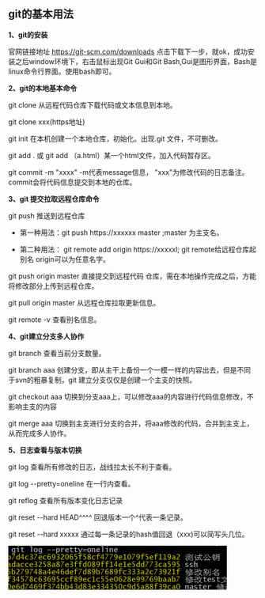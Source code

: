
## git的基本用法

**1、git的安装**

官网链接地址 https://git-scm.com/downloads
点击下载下一步，就ok，成功安装之后window环境下，右击鼠标出现Git Gui和Git Bash,Gui是图形界面，Bash是linux命令行界面。使用bash即可。

**2、git的本地基本命令**

git clone 从远程代码仓库下载代码或文本信息到本地。

git clone xxx(https地址)

git init 在本机创建一个本地仓库，初始化。出现.git 文件，不可删改。

git add .  或 git add （a.html）某一个html文件，加入代码暂存区。

git commit -m "xxxx" -m代表message信息， "xxx"为修改代码的日志备注。
commit会将代码信息提交到本地的仓库。

**3、git 提交拉取远程仓库命令**

git push 推送到远程仓库

- 第一种用法：git push https://xxxxxx master ;master 为主支名。

- 第二种用法： git remote add origin https://xxxxxl; git remote给远程仓库起别名 origin可以为任意名字。

git push origin master 直接提交到远程代码 仓库，需在本地操作完成之后，方能将修改部分上传到远程仓库。

git pull origin master 从远程仓库拉取更新信息。

git remote -v 查看别名信息。

**4、git建立分支多人协作**

git branch 查看当前分支数量。

git branch aaa 创建分支，即从主干上备份一个一模一样的内容出去，但是不同于svn的粗暴复制，git 建立分支仅仅是创建一个主支的快照。

git checkout aaa 切换到分支aaa上，可以修改aaa的内容进行代码信息修改，不影响主支的内容

git merge aaa 切换到主支进行分支的合并，将aaa修改的代码，合并到主支上，从而完成多人协作。

**5、日志查看与版本切换**

git log 查看所有修改的日志，战线拉太长不利于查看。

git log --pretty=oneline 在一行内查看。

git reflog 查看所有版本变化日志记录

git reset --hard HEAD^^^^ 回退版本一个^代表一条记录。

git reset --hard xxxxx 通过每一条记录的hash值回退（xxx)可以简写头几位。

![hash值](img/2.png)


